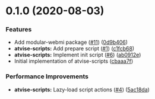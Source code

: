 <a name="0.1.0"></a>
# 0.1.0 (2020-08-03)


### Features

* Add modular-webmi package ([#11](https://github.com/LukasHechenberger/create-atvise-app/issues/11)) ([0d9b406](https://github.com/LukasHechenberger/create-atvise-app/commits/0d9b406))
* **atvise-scripts:** Add prepare script ([#1](https://github.com/LukasHechenberger/create-atvise-app/issues/1)) ([c1fcb68](https://github.com/LukasHechenberger/create-atvise-app/commits/c1fcb68))
* **atvise-scripts:** Implement init script ([#6](https://github.com/LukasHechenberger/create-atvise-app/issues/6)) ([ab0912e](https://github.com/LukasHechenberger/create-atvise-app/commits/ab0912e))
* Initial implementation of atvise-scripts ([cbaaa7f](https://github.com/LukasHechenberger/create-atvise-app/commits/cbaaa7f))


### Performance Improvements

* **atvise-scripts:** Lazy-load script actions ([#4](https://github.com/LukasHechenberger/create-atvise-app/issues/4)) ([5ac18da](https://github.com/LukasHechenberger/create-atvise-app/commits/5ac18da))



